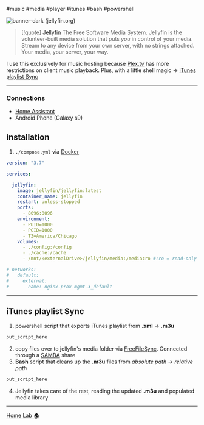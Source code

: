 #music #media #player #itunes #bash #powershell

![banner-dark (jellyfin.org)](https://jellyfin.org/images/logo.svg) 
> [!quote] [Jellyfin](https://jellyfin.org/) The Free Software Media System.
> Jellyfin is the volunteer-built media solution that puts _you_ in control of your media. Stream to any device from your own server, with no strings attached. Your media, your server, your way.

I use this exclusively for music hosting because [Plex.tv](📁developer/Home%20Lab%20🏠/Plex.tv.md) has more restrictions on client music playback. Plus, with a little shell magic -> [iTunes playlist Sync](#iTunes%20playlist%20Sync)

---

### Connections
- [Home Assistant](📁developer/Home%20Lab%20🏠/Home%20Assistant.md)
- Android Phone (Galaxy s9)

## installation
1. `./compose.yml` via [Docker](📁developer/Home%20Lab%20🏠/Docker.md)
```yaml
version: "3.7"

services:

  jellyfin:
    image: jellyfin/jellyfin:latest
    container_name: jellyfin
    restart: unless-stopped
    ports:
      - 8096:8096
    environment:
      - PUID=1000
      - PGID=1000
      - TZ=America/Chicago
    volumes:
      - ./config:/config
      - ./cache:/cache
      - /mnt/<externalDrive>/jellyfin/media:/media:ro #:ro = read-only

# networks:
#   default:
#     external:
#       name: nginx-prox-mgmt-3_default
```

---

## iTunes playlist Sync
1. powershell script that exports iTunes playlist from **.xml** -> **.m3u**
```powershell
put_script_here
```
2. copy files over to jellyfin's media folder via [FreeFileSync](📁developer/Home%20Lab%20🏠/FreeFileSync.md). Connected through a [SAMBA](📁developer/Home%20Lab%20🏠/SAMBA.md) share
3. **Bash** script that cleans up the **.m3u** files from _absolute path_ -> _relative path_
```bash
put_script_here
```
4. Jellyfin takes care of the rest, reading the updated **.m3u** and populated media library


---
[Home Lab 🏠](📁developer/Home%20Lab%20🏠/Home%20Lab%20🏠.md)